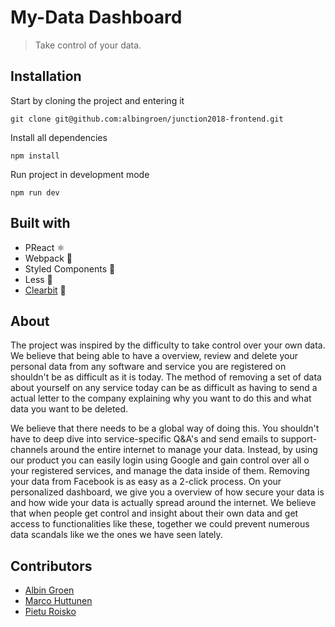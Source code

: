 # My-Data Dashboard

> Take control of your data.

## Installation

Start by cloning the project and entering it

    git clone git@github.com:albingroen/junction2018-frontend.git

Install all dependencies

    npm install

Run project in development mode

    npm run dev

## Built with

- PReact ⚛️
- Webpack 🙌
- Styled Components 💅
- Less 🦖
- [Clearbit](https://www.clearbit.com) 🌄

## About

The project was inspired by the difficulty to take control over your own data. We believe that being able to have a overview, review and delete your personal data from any software and service you are registered on shouldn't be as difficult as it is today. The method of removing a set of data about yourself on any service today can be as difficult as having to send a actual letter to the company explaining why you want to do this and what data you want to be deleted.

We believe that there needs to be a global way of doing this. You shouldn't have to deep dive into service-specific Q&A's and send emails to support-channels around the entire internet to manage your data. Instead, by using our product you can easily login using Google and gain control over all o your registered services, and manage the data inside of them. Removing your data from Facebook is as easy as a 2-click process. On your personalized dashboard, we give you a overview of how secure your data is and how wide your data is actually spread around the internet. We believe that when people get control and insight about their own data and get access to functionalities like these, together we could prevent numerous data scandals like we the ones we have seen lately.

## Contributors

- [Albin Groen](https://www.github.com/albingroen)
- [Marco Huttunen](https://www.github.com/huttunenmarco)
- [Pietu Roisko](https://www.github.com/gamgi)
